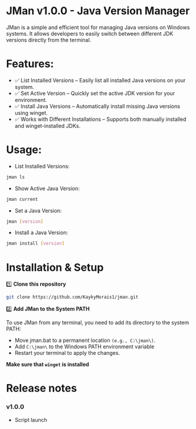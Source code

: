 # JMan v1.0.0 - Java Version Manager
JMan is a simple and efficient tool for managing Java versions on Windows systems. It allows developers to easily switch between different JDK versions directly from the terminal.

# Features:
- ✅ List Installed Versions – Easily list all installed Java versions on your system.
- ✅ Set Active Version – Quickly set the active JDK version for your environment.
- ✅ Install Java Versions – Automatically install missing Java versions using winget.
- ✅ Works with Different Installations – Supports both manually installed and winget-installed JDKs.

# Usage:
- List Installed Versions:
```bash
jman ls
```

- Show Active Java Version:
```bash
jman current
```
- Set a Java Version:
```bash
jman [version]
```

- Install a Java Version:
```bash
jman install [version]
```

# Installation & Setup
1️⃣ **Clone this repository**
```bash
git clone https://github.com/KaykyMorais1/jman.git
```

2️⃣ **Add JMan to the System PATH**

To use JMan from any terminal, you need to add its directory to the system PATH:

- Move jman.bat to a permanent location `(e.g., C:\jman\)`.
- Add `C:\jman\` to the Windows PATH environment variable
- Restart your terminal to apply the changes.

**Make sure that `winget` is installed**

# Release notes

### v1.0.0
- Script launch
